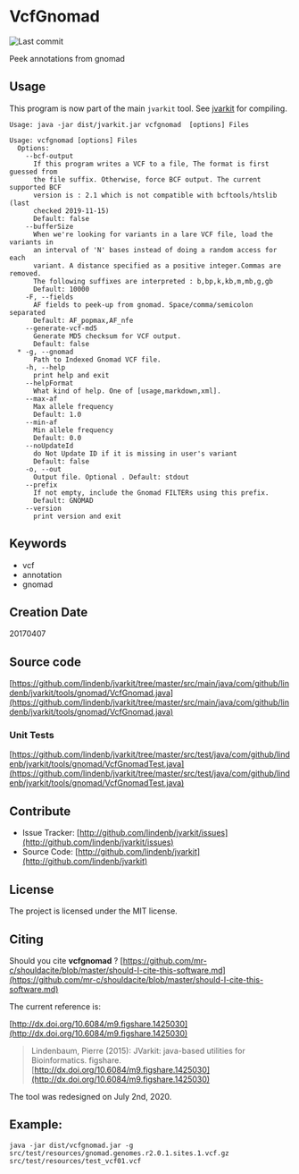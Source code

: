 # VcfGnomad

![Last commit](https://img.shields.io/github/last-commit/lindenb/jvarkit.png)

Peek annotations from gnomad


## Usage


This program is now part of the main `jvarkit` tool. See [jvarkit](JvarkitCentral.md) for compiling.


```
Usage: java -jar dist/jvarkit.jar vcfgnomad  [options] Files

Usage: vcfgnomad [options] Files
  Options:
    --bcf-output
      If this program writes a VCF to a file, The format is first guessed from 
      the file suffix. Otherwise, force BCF output. The current supported BCF 
      version is : 2.1 which is not compatible with bcftools/htslib (last 
      checked 2019-11-15)
      Default: false
    --bufferSize
      When we're looking for variants in a lare VCF file, load the variants in 
      an interval of 'N' bases instead of doing a random access for each 
      variant. A distance specified as a positive integer.Commas are removed. 
      The following suffixes are interpreted : b,bp,k,kb,m,mb,g,gb
      Default: 10000
    -F, --fields
      AF fields to peek-up from gnomad. Space/comma/semicolon separated
      Default: AF_popmax,AF_nfe
    --generate-vcf-md5
      Generate MD5 checksum for VCF output.
      Default: false
  * -g, --gnomad
      Path to Indexed Gnomad VCF file.
    -h, --help
      print help and exit
    --helpFormat
      What kind of help. One of [usage,markdown,xml].
    --max-af
      Max allele frequency
      Default: 1.0
    --min-af
      Min allele frequency
      Default: 0.0
    --noUpdateId
      do Not Update ID if it is missing in user's variant
      Default: false
    -o, --out
      Output file. Optional . Default: stdout
    --prefix
      If not empty, include the Gnomad FILTERs using this prefix.
      Default: GNOMAD
    --version
      print version and exit

```


## Keywords

 * vcf
 * annotation
 * gnomad



## Creation Date

20170407

## Source code 

[https://github.com/lindenb/jvarkit/tree/master/src/main/java/com/github/lindenb/jvarkit/tools/gnomad/VcfGnomad.java](https://github.com/lindenb/jvarkit/tree/master/src/main/java/com/github/lindenb/jvarkit/tools/gnomad/VcfGnomad.java)

### Unit Tests

[https://github.com/lindenb/jvarkit/tree/master/src/test/java/com/github/lindenb/jvarkit/tools/gnomad/VcfGnomadTest.java](https://github.com/lindenb/jvarkit/tree/master/src/test/java/com/github/lindenb/jvarkit/tools/gnomad/VcfGnomadTest.java)


## Contribute

- Issue Tracker: [http://github.com/lindenb/jvarkit/issues](http://github.com/lindenb/jvarkit/issues)
- Source Code: [http://github.com/lindenb/jvarkit](http://github.com/lindenb/jvarkit)

## License

The project is licensed under the MIT license.

## Citing

Should you cite **vcfgnomad** ? [https://github.com/mr-c/shouldacite/blob/master/should-I-cite-this-software.md](https://github.com/mr-c/shouldacite/blob/master/should-I-cite-this-software.md)

The current reference is:

[http://dx.doi.org/10.6084/m9.figshare.1425030](http://dx.doi.org/10.6084/m9.figshare.1425030)

> Lindenbaum, Pierre (2015): JVarkit: java-based utilities for Bioinformatics. figshare.
> [http://dx.doi.org/10.6084/m9.figshare.1425030](http://dx.doi.org/10.6084/m9.figshare.1425030)

 
The tool was redesigned on July 2nd, 2020.

## Example:

```
java -jar dist/vcfgnomad.jar -g src/test/resources/gnomad.genomes.r2.0.1.sites.1.vcf.gz src/test/resources/test_vcf01.vcf
```


